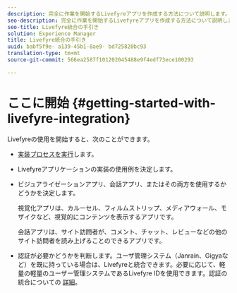 ```yaml
---
description: 完全に作業を開始するLivefyreアプリを作成する方法について説明します。基本的な認証、ソーシャルシェアおよびイベントトラッキングを処理するには、アプリをオフにします。
seo-description: 完全に作業を開始するLivefyreアプリを作成する方法について説明します。基本的な認証、ソーシャルシェアおよびイベントトラッキングを処理するには、アプリをオフにします。
seo-title: Livefyre統合の手引き
solution: Experience Manager
title: Livefyre統合の手引き
uuid: babf5f9e- a139-45b1-8ae9- bd725820bc93
translation-type: tm+mt
source-git-commit: 566ea2587f101202045488e9f4edf73ece100293

---
```



# ここに開始 {#getting-started-with-livefyre-integration}

Livefyreの使用を開始すると、次のことができます。

* [実装プロセスを実行](../c-getting-started/c-implementation-process/c-implementation-process.md#c_implementation_process)します。
* Livefyreアプリケーションの実装の使用例を決定します。
* ビジュアライゼーションアプリ、会話アプリ、またはその両方を使用するかどうかを決定します。

   視覚化アプリは、カルーセル、フィルムストリップ、メディアウォール、モザイクなど、視覚的にコンテンツを表示するアプリです。

   会話アプリは、サイト訪問者が、コメント、チャット、レビューなどの他のサイト訪問者を読み上げることのできるアプリです。

* 認証が必要かどうかを判断します。ユーザ管理システム（Janrain、Gigyaなど）を既に持っている場合は、Livefyreと統合できます。必要に応じて、軽量の軽量のユーザー管理システムであるLivefyre IDを使用できます。認証の統合についての [詳細](../t-about-identity-integration/t-about-identity-integration.md#t_about_identity_integration)。

